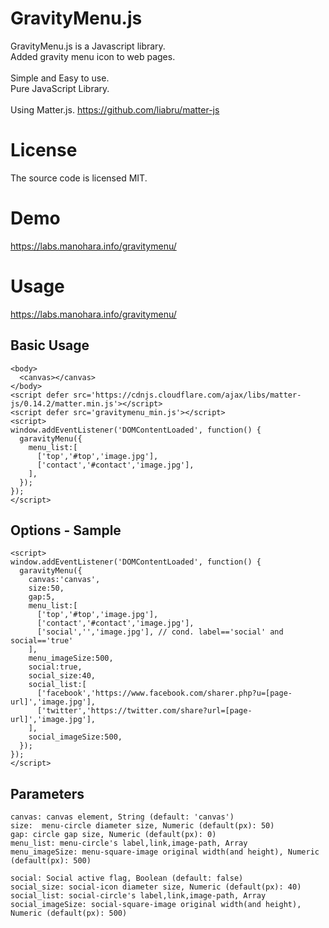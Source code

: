 # GravityMenu.js
GravityMenu.js is a Javascript library.<br/>
Added gravity menu icon to web pages.<br/><br/>
Simple and Easy to use.<br/>
Pure JavaScript Library.<br/><br/>
Using Matter.js. https://github.com/liabru/matter-js<br/>


# License
The source code is licensed MIT.
# Demo
https://labs.manohara.info/gravitymenu/
# Usage
https://labs.manohara.info/gravitymenu/
## Basic Usage
```
<body>
  <canvas></canvas>
</body>
<script defer src='https://cdnjs.cloudflare.com/ajax/libs/matter-js/0.14.2/matter.min.js'></script>
<script defer src='gravitymenu_min.js'></script>
<script>
window.addEventListener('DOMContentLoaded', function() {
  garavityMenu({
    menu_list:[
      ['top','#top','image.jpg'],
      ['contact','#contact','image.jpg'],
    ],
  });
});
</script>
```

## Options - Sample
```
<script>
window.addEventListener('DOMContentLoaded', function() {
  garavityMenu({
    canvas:'canvas',
    size:50,
    gap:5,
    menu_list:[
      ['top','#top','image.jpg'],
      ['contact','#contact','image.jpg'],
      ['social','','image.jpg'], // cond. label=='social' and social=='true'
    ],
    menu_imageSize:500,
    social:true,
    social_size:40,
    social_list:[
      ['facebook','https://www.facebook.com/sharer.php?u=[page-url]','image.jpg'],
      ['twitter','https://twitter.com/share?url=[page-url]','image.jpg'],
    ],
    social_imageSize:500,
  });
});
</script>
```

## Parameters
```
canvas: canvas element, String (default: 'canvas')
size:  menu-circle diameter size, Numeric (default(px): 50)
gap: circle gap size, Numeric (default(px): 0)
menu_list: menu-circle's label,link,image-path, Array
menu_imageSize: menu-square-image original width(and height), Numeric (default(px): 500)

social: Social active flag, Boolean (default: false)
social_size: social-icon diameter size, Numeric (default(px): 40)
social_list: social-circle's label,link,image-path, Array
social_imageSize: social-square-image original width(and height), Numeric (default(px): 500)
```

